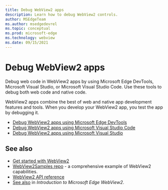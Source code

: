 ```yaml
---
title: Debug WebView2 apps
description: Learn how to debug WebView2 controls.
author: MSEdgeTeam
ms.author: msedgedevrel
ms.topic: conceptual
ms.prod: microsoft-edge
ms.technology: webview
ms.date: 09/15/2021
---
```

# Debug WebView2 apps

Debug web code in WebView2 apps by using Microsoft Edge DevTools, Microsoft Visual Studio, or Microsoft Visual Studio Code.  Use these tools to debug both web code and native code.

WebView2 apps combine the best of web and native app development features and tools.  When you develop your WebView2 app, you test the app by debugging it.

* [Debug WebView2 apps using Microsoft Edge DevTools](debug-devtools.md)
* [Debug WebView2 apps using Microsoft Visual Studio Code](debug-devtools-visual-studio-code.md)
* [Debug WebView2 apps using Microsoft Visual Studio](debug-devtools-visual-studio.md)


<!-- ====================================================================== -->
## See also

* [Get started with WebView2](../get-started/get-started.md)
* [WebView2Samples repo](https://github.com/MicrosoftEdge/WebView2Samples) - a comprehensive example of WebView2 capabilities.
* [WebView2 API reference](../webview2-api-reference.md)
* [See also](../index.md#see-also) in _Introduction to Microsoft Edge WebView2_.
